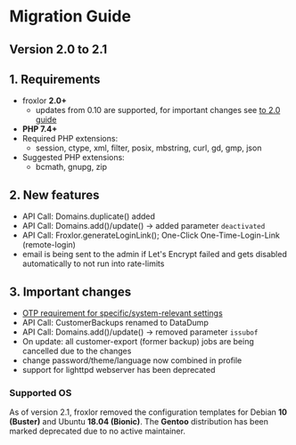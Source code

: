 # Migration Guide

## Version 2.0 to 2.1

## 1. Requirements

* froxlor **2.0+**
  * updates from 0.10 are supported, for important changes see [to 2.0 guide](2.0.html)
* **PHP 7.4+**
* Required PHP extensions:
  * session, ctype, xml, filter, posix, mbstring, curl, gd, gmp, json
* Suggested PHP extensions:
  * bcmath, gnupg, zip

## 2. New features

- API Call: Domains.duplicate() added
- API Call: Domains.add()/update() -> added parameter `deactivated`
- API Call: Froxlor.generateLoginLink(); One-Click One-Time-Login-Link (remote-login)
- email is being sent to the admin if Let's Encrypt failed and gets disabled automatically to not run into rate-limits

## 3. Important changes

- [OTP requirement for specific/system-relevant settings](../../admin-guide/settings/#_1-3-settings-that-require-otp-validation)
- API Call: CustomerBackups renamed to DataDump
- API Call: Domains.add()/update() -> removed parameter `issubof`
- On update: all customer-export (former backup) jobs are being cancelled due to the changes
- change password/theme/language now combined in profile
- support for lighttpd webserver has been deprecated

### Supported OS

As of version 2.1, froxlor removed the configuration templates for Debian __10 (Buster)__ and Ubuntu __18.04 (Bionic)__. The __Gentoo__ distribution has been marked deprecated due to no active maintainer.